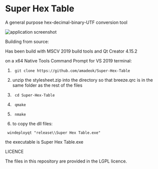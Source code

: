 # Super Hex Table
A general purpose hex-decimal-binary-UTF conversion tool


![application screenshot](https://i.ibb.co/wcJs0dR/screenshot.png)


Building from source:

Has been build with MSCV 2019 build tools and Qt Creator 4.15.2


on a x64 Native Tools Command Prompt for VS 2019 terminal:
1) <pre><code> git clone https://github.com/amadeok/Super-Hex-Table</code></pre>
2) unzip the stylesheet.zip into the directory so that breeze.qrc is in the same folder as the rest of the files

3) <pre><code> cd Super-Hex-Table</code></pre>
4) <pre><code> qmake</code></pre>
5) <pre><code> nmake</code></pre>
6)  to copy the dll files:
 <pre><code> windeployqt "release\\Super Hex Table.exe" </code></pre>
 the executable is Super Hex Table.exe




LICENCE

The files in this repository are provided in the LGPL licence.
